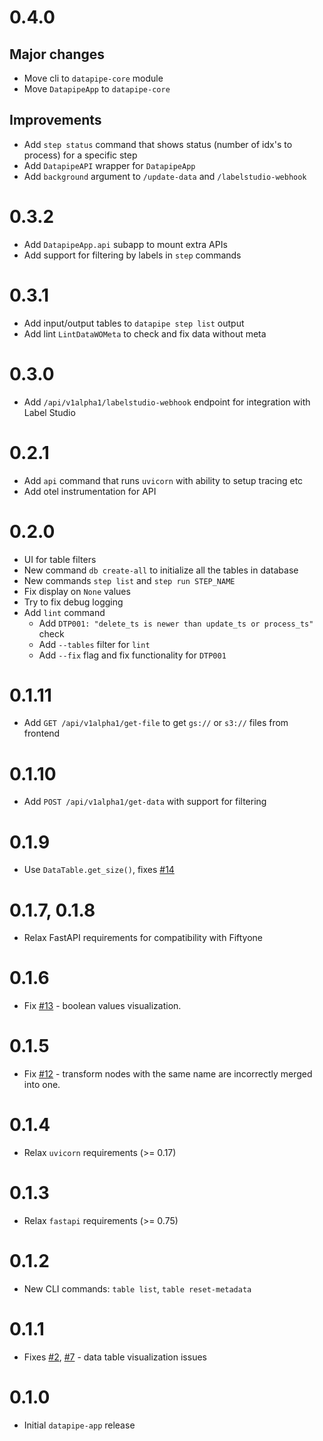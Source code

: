 # 0.4.0

## Major changes
* Move cli to `datapipe-core` module
* Move `DatapipeApp` to `datapipe-core`

## Improvements
* Add `step status` command that shows status (number of idx's to process) for a
  specific step
* Add `DatapipeAPI` wrapper for `DatapipeApp`
* Add `background` argument to `/update-data` and `/labelstudio-webhook`

# 0.3.2

* Add `DatapipeApp.api` subapp to mount extra APIs
* Add support for filtering by labels in `step` commands

# 0.3.1

* Add input/output tables to `datapipe step list` output
* Add lint `LintDataWOMeta` to check and fix data without meta

# 0.3.0

* Add `/api/v1alpha1/labelstudio-webhook` endpoint for integration with Label Studio

# 0.2.1

* Add `api` command that runs `uvicorn` with ability to setup tracing etc
* Add otel instrumentation for API

# 0.2.0

* UI for table filters
* New command `db create-all` to initialize all the tables in database
* New commands `step list` and `step run STEP_NAME`
* Fix display on `None` values
* Try to fix debug logging
* Add `lint` command
  * Add `DTP001: "delete_ts is newer than update_ts or process_ts"` check
  * Add `--tables` filter for `lint`
  * Add `--fix` flag and fix functionality for `DTP001`

# 0.1.11

* Add `GET /api/v1alpha1/get-file` to get `gs://` or `s3://` files from frontend

# 0.1.10

* Add `POST /api/v1alpha1/get-data` with support for filtering

# 0.1.9

* Use `DataTable.get_size()`, fixes
  [#14](https://github.com/epoch8/datapipe-app/issues/14)

# 0.1.7, 0.1.8

* Relax FastAPI requirements for compatibility with Fiftyone

# 0.1.6

* Fix [#13](https://github.com/epoch8/datapipe-app/issues/13) - boolean values
  visualization.

# 0.1.5

* Fix [#12](https://github.com/epoch8/datapipe-app/issues/12) - transform nodes
  with the same name are incorrectly merged into one.

# 0.1.4

* Relax `uvicorn` requirements (>= 0.17)

# 0.1.3

* Relax `fastapi` requirements (>= 0.75)

# 0.1.2

* New CLI commands: `table list`, `table reset-metadata`

# 0.1.1

* Fixes [#2](https://github.com/epoch8/datapipe-app/issues/2),
  [#7](https://github.com/epoch8/datapipe-app/issues/7) - data table
  visualization issues

# 0.1.0

* Initial `datapipe-app` release
